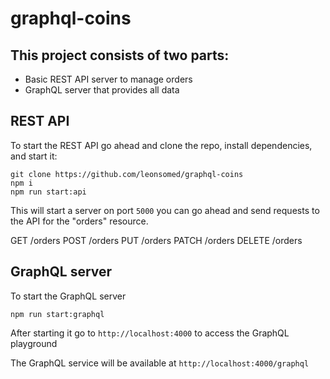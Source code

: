 # graphql-coins

## This project consists of two parts:
- Basic REST API server to manage orders
- GraphQL server that provides all data

## REST API
To start the REST API go ahead and clone the repo, install dependencies, and start it:

```shell
git clone https://github.com/leonsomed/graphql-coins
npm i
npm run start:api
```

This will start a server on port `5000` you can go ahead and send requests to the API for the "orders" resource.

GET /orders
POST /orders
PUT /orders
PATCH /orders
DELETE /orders

## GraphQL server
To start the GraphQL server

```shell
npm run start:graphql
```

After starting it go to `http://localhost:4000` to access the GraphQL playground

The GraphQL service will be available at `http://localhost:4000/graphql`
